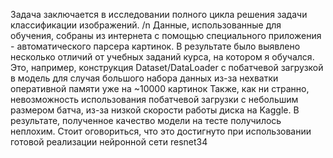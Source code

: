 Задача заключается в исследовании полного цикла решения задачи классификации изображений. /n
Данные, использованные для обучения, собраны из интернета с помощью специального приложения - автоматического парсера картинок.
В результате было выявлено несколько отличий от учебных заданий курса, на котором я обучался. 
Это, например, конструкция Dataset/DataLoader с побатчевой загрузкой в модель для случая большого набора данных из-за нехватки оперативной памяти уже на ~10000 картинок
Также, как ни странно, невозможность использования побатчевой загрузки с небольшим размером батча, из-за низкой скорости работы диска на Kaggle.
В результате, полученное качество модели на тесте получилось неплохим. Стоит оговориться, что это достигнуто при использовании готовой реализации нейронной сети resnet34
